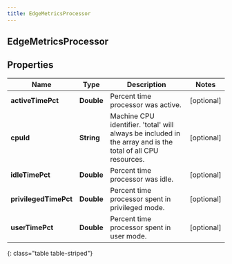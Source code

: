 ```yaml
---
title: EdgeMetricsProcessor
---
```

## EdgeMetricsProcessor


## Properties

| Name | Type | Description | Notes |
| ------------ | ------------- | ------------- | ------------- |
| **activeTimePct** | <!----><!---->**Double**<!----> | Percent time processor was active. |  [optional] |
| **cpuId** | <!----><!---->**String**<!----> | Machine CPU identifier. &#39;total&#39; will always be included in the array and is the total of all CPU resources. |  [optional] |
| **idleTimePct** | <!----><!---->**Double**<!----> | Percent time processor was idle. |  [optional] |
| **privilegedTimePct** | <!----><!---->**Double**<!----> | Percent time processor spent in privileged mode. |  [optional] |
| **userTimePct** | <!----><!---->**Double**<!----> | Percent time processor spent in user mode. |  [optional] |
{: class="table table-striped"}



